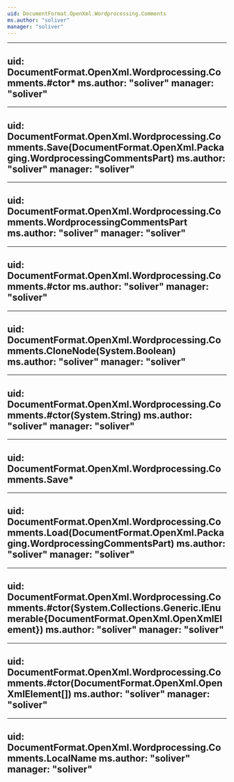 ```yaml
---
uid: DocumentFormat.OpenXml.Wordprocessing.Comments
ms.author: "soliver"
manager: "soliver"
---
```


---
uid: DocumentFormat.OpenXml.Wordprocessing.Comments.#ctor*
ms.author: "soliver"
manager: "soliver"
---

---
uid: DocumentFormat.OpenXml.Wordprocessing.Comments.Save(DocumentFormat.OpenXml.Packaging.WordprocessingCommentsPart)
ms.author: "soliver"
manager: "soliver"
---

---
uid: DocumentFormat.OpenXml.Wordprocessing.Comments.WordprocessingCommentsPart
ms.author: "soliver"
manager: "soliver"
---

---
uid: DocumentFormat.OpenXml.Wordprocessing.Comments.#ctor
ms.author: "soliver"
manager: "soliver"
---

---
uid: DocumentFormat.OpenXml.Wordprocessing.Comments.CloneNode(System.Boolean)
ms.author: "soliver"
manager: "soliver"
---

---
uid: DocumentFormat.OpenXml.Wordprocessing.Comments.#ctor(System.String)
ms.author: "soliver"
manager: "soliver"
---

---
uid: DocumentFormat.OpenXml.Wordprocessing.Comments.Save*
---

---
uid: DocumentFormat.OpenXml.Wordprocessing.Comments.Load(DocumentFormat.OpenXml.Packaging.WordprocessingCommentsPart)
ms.author: "soliver"
manager: "soliver"
---

---
uid: DocumentFormat.OpenXml.Wordprocessing.Comments.#ctor(System.Collections.Generic.IEnumerable{DocumentFormat.OpenXml.OpenXmlElement})
ms.author: "soliver"
manager: "soliver"
---

---
uid: DocumentFormat.OpenXml.Wordprocessing.Comments.#ctor(DocumentFormat.OpenXml.OpenXmlElement[])
ms.author: "soliver"
manager: "soliver"
---

---
uid: DocumentFormat.OpenXml.Wordprocessing.Comments.LocalName
ms.author: "soliver"
manager: "soliver"
---
